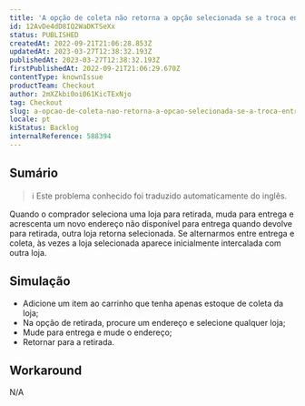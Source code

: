 ```yaml
---
title: 'A opção de coleta não retorna a opção selecionada se a troca entre a entrega e a coleta'
id: 12AvDe4dD8IQ2WaDKTSeXx
status: PUBLISHED
createdAt: 2022-09-21T21:06:28.853Z
updatedAt: 2023-03-27T12:38:32.193Z
publishedAt: 2023-03-27T12:38:32.193Z
firstPublishedAt: 2022-09-21T21:06:29.670Z
contentType: knownIssue
productTeam: Checkout
author: 2mXZkbi0oi061KicTExNjo
tag: Checkout
slug: a-opcao-de-coleta-nao-retorna-a-opcao-selecionada-se-a-troca-entre-a-entrega-e-a-coleta
locale: pt
kiStatus: Backlog
internalReference: 588394
---
```


## Sumário

>ℹ️ Este problema conhecido foi traduzido automaticamente do inglês.


Quando o comprador seleciona uma loja para retirada, muda para entrega e acrescenta um novo endereço não disponível para entrega quando devolve para retirada, outra loja retorna selecionada. Se alternarmos entre entrega e coleta, às vezes a loja selecionada aparece inicialmente intercalada com outra loja.


##

## Simulação



- Adicione um item ao carrinho que tenha apenas estoque de coleta da loja;
- Na opção de retirada, procure um endereço e selecione qualquer loja;
- Mude para entrega e mude o endereço;
- Retornar para a retirada.


##

## Workaround


N/A



